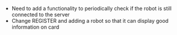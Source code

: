 - Need to add a functionality to periodically check if the robot is still connected to the server
- Change REGISTER and adding a robot so that it can display good information on card